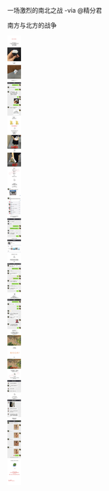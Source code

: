 一场激烈的南北之战 -via @精分君

南方与北方的战争

![ba882659df1642cbba117f33676b9001.png](https://raw.githubusercontent.com/wxlzmt/cdn1/master/ext/qw/groups/10014/ba882659df1642cbba117f33676b9001.png)

